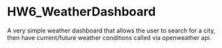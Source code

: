 # HW6_WeatherDashboard
A very simple weather dashboard that allows the user to search for a city, then have current/future weather conditions called via openweather api.
